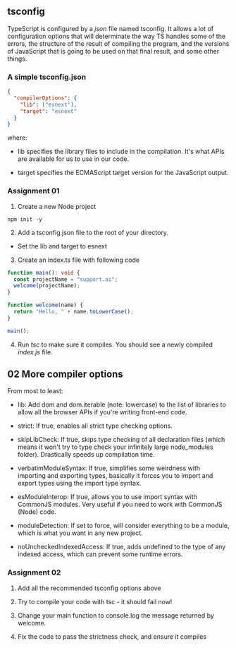 ## tsconfig

TypeScript is configured by a *json* file named tsconfig. It allows
a lot of configuration options that will determinate the way TS
handles some of the errors, the structure of the result of
compiling the program, and the versions of JavaScript that is going
to be used on that final result, and some other things.

### A simple tsconfig.json

```json
{
  "compilerOptions": {
    "lib": ["esnext"],
    "target": "esnext"
  }
}
```
where:

 * lib specifies the library files to include in the compilation.
 It's what APIs are available for us to use in our code.

 * target specifies the ECMAScript target version for the JavaScript output.

### Assignment 01

1. Create a new Node project
```
npm init -y
```

2. Add a tsconfig.json file to the root of your directory.

 * Set the lib and target to esnext

3. Create an index.ts file with following code

```TypeScript
function main(): void {
  const projectName = "support.ai";
  welcome(projectName);
}

function welcome(name) {
  return "Hello, " + name.toLowerCase();
}

main();
```

4. Run *tsc* to make sure it compiles. You should see a newly compiled *index.js* file.

## 02 More compiler options

From most to least:

 * lib: Add dom and dom.iterable (note: lowercase) to the list of libraries to allow all the browser APIs if you're writing front-end code.

 * strict: If true, enables all strict type checking options.

 * skipLibCheck: If true, skips type checking of all declaration files (which means it won't try to type check your infinitely large node_modules folder). Drastically speeds up compilation time.

 * verbatimModuleSyntax: If true, simplifies some weirdness with importing and exporting types, basically it forces you to import and export types using the import type syntax.

 * esModuleInterop: If true, allows you to use import syntax with CommonJS modules. Very useful if you need to work with CommonJS (Node) code.

 * moduleDetection: If set to force, will consider everything to be a module, which is what you want in any new project.

 * noUncheckedIndexedAccess: If true, adds undefined to the type of any indexed access, which can prevent some runtime errors.

### Assignment 02

1. Add all the recommended tsconfig options above

2. Try to compile your code with tsc - it should fail now!

3. Change your main function to console.log the message returned by welcome.

4. Fix the code to pass the strictness check, and ensure it compiles

